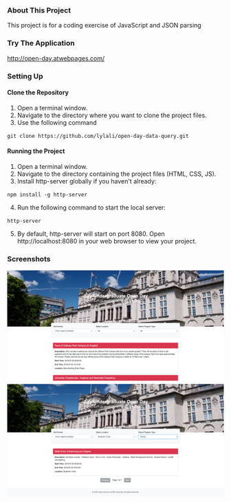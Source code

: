 ### About This Project
This project is for a coding exercise of JavaScript and JSON parsing 
### Try The Application 
http://open-day.atwebpages.com/ 
### Setting Up
#### Clone the Repository
1. Open a terminal window.
2. Navigate to the directory where you want to clone the project files.
3. Use the following command
```
git clone https://github.com/lylali/open-day-data-query.git
```
#### Running the Project
1. Open a terminal window.
2. Navigate to the directory containing the project files (HTML, CSS, JS).
3. Install http-server globally if you haven't already:
```
npm install -g http-server
```
4. Run the following command to start the local server:
```
http-server
```
5. By default, http-server will start on port 8080. Open http://localhost:8080 in your web browser to view your project.

### Screenshots
!["Screenshot of the Webpage"](1.png)
!["Screenshot of the Webpage"](2.png)
